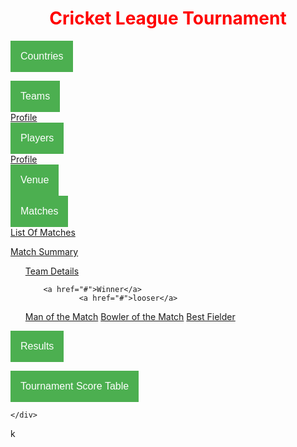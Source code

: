 <!DOCTYPE html>
<html>
<head>
<style>
.dropbtn {
  background-color: #4CAF50;
  color: white;
  padding: 16px;
  font-size: 16px;
  border: none;
  cursor: pointer;
}

.dropdown {
  position: relative;
  display: inline-block;
}

.dropdown-content {
  display: none;
  position: absolute;
  background-color: #f9f9f9;
  min-width: 160px;
  box-shadow: 0px 8px 16px 0px rgba(0,0,0,0.2);
  z-index: 1;
}

.dropdown-content a {
  color: black;
  padding: 12px 16px;
  text-decoration: none;
  display: block;
}

.dropdown-content a:hover {background-color: #f1f1f1}

.dropdown:hover .dropdown-content {
  display: block;
}

.dropdown:hover .dropbtn {
  background-color: #3e8e41;
}
</style>
</head>
<body>
<h1 style="color:RED;"><CENTER>   Cricket League Tournament</h1>

<button class="dropbtn" href="#">Countries</button>

<div class="dropdown">
  <button class="dropbtn">Teams</button>
  <div class="dropdown-content">
  <a href="#">Profile</a>
  
  </div>
</div>
<div class="dropdown">
  <button class="dropbtn">Players</button>
  <div class="dropdown-content">
  <a href="#">Profile</a>
  
  </div>
</div> 
<button class="dropbtn" href="#">Venue</button>

<div class="dropdown">
  <button class="dropbtn">Matches</button>
  <div class="dropdown-content">
  <a href="#">List Of Matches</a>

  <div class="dropdown-content">
  
 <a href="#">Match Summary</a></li>
    <ul>
              <a href="#">Team Details</a>

        <a href="#">Winner</a>
                <a href="#">looser</a>

  <a href="#">Man of the Match</a>
  <a href="#">Bowler of the Match</a>
  <a href="#">Best Fielder</a>
    </div>
</div>  
  </div>
</div> 

<button class="dropbtn" href="#">Results</button>
 </div>
</div> 
<button class="dropbtn" href="#">Tournament Score Table</button>

    </div>
</div> 
</body>k
</html>
